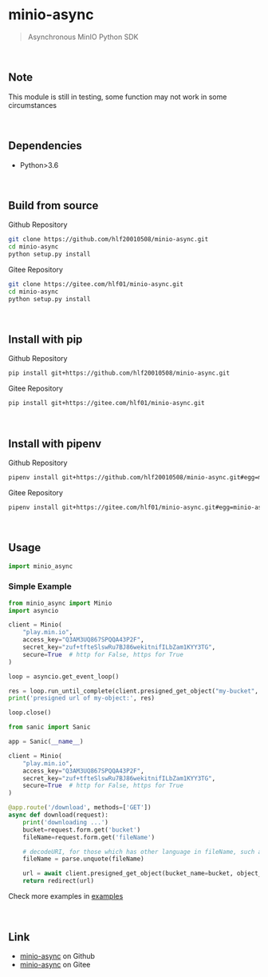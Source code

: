 # minio-async
> Asynchronous MinIO Python SDK

<br/>

## Note
This module is still in testing, some function may not work in some circumstances

<br/>

## Dependencies
- Python>3.6

<br/>

## Build from source
Github Repository
```sh
git clone https://github.com/hlf20010508/minio-async.git
cd minio-async
python setup.py install
```

Gitee Repository
```sh
git clone https://gitee.com/hlf01/minio-async.git
cd minio-async
python setup.py install
```

<br/>

## Install with pip
Github Repository
```sh
pip install git+https://github.com/hlf20010508/minio-async.git
```

Gitee Repository
```sh
pip install git+https://gitee.com/hlf01/minio-async.git
```

<br/>

## Install with pipenv
Github Repository
```sh
pipenv install git+https://github.com/hlf20010508/minio-async.git#egg=minio-async
```

Gitee Repository
```sh
pipenv install git+https://gitee.com/hlf01/minio-async.git#egg=minio-async
```

<br/>

## Usage
```python
import minio_async
```

### Simple Example
```python
from minio_async import Minio
import asyncio

client = Minio(
    "play.min.io",
    access_key="Q3AM3UQ867SPQQA43P2F",
    secret_key="zuf+tfteSlswRu7BJ86wekitnifILbZam1KYY3TG",
    secure=True  # http for False, https for True
)

loop = asyncio.get_event_loop()

res = loop.run_until_complete(client.presigned_get_object("my-bucket", "my-object"))
print('presigned url of my-object:', res)

loop.close()
```

```python
from sanic import Sanic

app = Sanic(__name__)

client = Minio(
    "play.min.io",
    access_key="Q3AM3UQ867SPQQA43P2F",
    secret_key="zuf+tfteSlswRu7BJ86wekitnifILbZam1KYY3TG",
    secure=True  # http for False, https for True
)

@app.route('/download', methods=['GET'])
async def download(request):
    print('downloading ...')
    bucket=request.form.get('bucket')
    fileName=request.form.get('fileName')

    # decodeURI, for those which has other language in fileName, such as Chinese, Japanese, Korean
    fileName = parse.unquote(fileName)

    url = await client.presigned_get_object(bucket_name=bucket, object_name=fileName)
    return redirect(url)
```

Check more examples in <a href="https://github.com/hlf20010508/minio-async/tree/master/examples">examples</a>

<br/>

## Link
- <a href="https://github.com/hlf20010508/minio-async.git">minio-async</a> on Github
- <a href="https://gitee.com/hlf01/minio-async.git">minio-async</a> on Gitee
